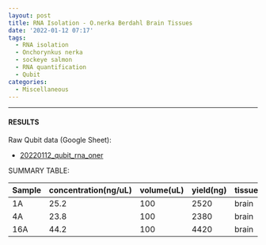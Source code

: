 ```yaml
---
layout: post
title: RNA Isolation - O.nerka Berdahl Brain Tissues
date: '2022-01-12 07:17'
tags: 
  - RNA isolation
  - Onchorynkus nerka
  - sockeye salmon
  - RNA quantification
  - Qubit
categories: 
  - Miscellaneous
---
```




---

#### RESULTS

Raw Qubit data (Google Sheet):

- [20220112_qubit_rna_oner](https://docs.google.com/spreadsheets/d/1SomJ1DydWYkWPpv1bEwaWPccNfso_DMkXQIt09oZetY/edit?usp=sharing)

SUMMARY TABLE:

| Sample | concentration(ng/uL) | volume(uL) | yield(ng) | tissue |
|--------|----------------------|------------|-----------|--------|
| 1A     | 25.2                 | 100        | 2520      | brain  |
| 4A     | 23.8                 | 100        | 2380      | brain  |
| 16A    | 44.2                 | 100        | 4420      | brain  |